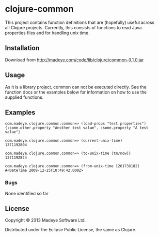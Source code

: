 # clojure-common

This project contains function definitions that are (hopefully) useful across all Clojure projects.  Currently, this consists of functions to read Java properties files and for handling unix time.

## Installation

Download from http://madeye.com/code/lib/clojure/common-0.1.0.jar

## Usage

As it is a library project, common can not be executed directly. See the function docs or the examples below for information on how to use the supplied functions.

## Examples

    com.madeye.clojure.common.common=> (load-props "test.properties")
    {:some.other.property "Another test value", :some.property "A test value"}

    com.madeye.clojure.common.common=> (current-unix-time)
    1371192804

    com.madeye.clojure.common.common=> (to-unix-time (tm/now))
    1371192824

    com.madeye.clojure.common.common=> (from-unix-time 1261738182)
    #<DateTime 2009-12-25T10:49:42.000Z>

### Bugs

None identified so far

## License

Copyright © 2013 Madeye Software Ltd.

Distributed under the Eclipse Public License, the same as Clojure.
